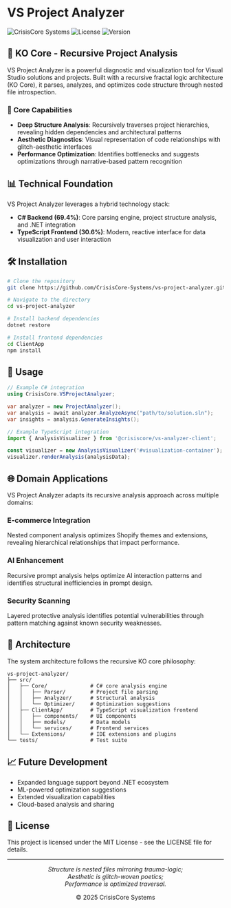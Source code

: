 # VS Project Analyzer

![CrisisCore Systems](https://img.shields.io/badge/CrisisCore-Systems-7B68EE?style=for-the-badge)
![License](https://img.shields.io/github/license/CrisisCore-Systems/vs-project-analyzer?style=for-the-badge)
![Version](https://img.shields.io/badge/Version-0.9.0-blue?style=for-the-badge)

## 🌌 KO Core - Recursive Project Analysis

VS Project Analyzer is a powerful diagnostic and visualization tool for Visual Studio solutions and projects. Built with a recursive fractal logic architecture (KO Core), it parses, analyzes, and optimizes code structure through nested file introspection.

### 🔮 Core Capabilities

* **Deep Structure Analysis**: Recursively traverses project hierarchies, revealing hidden dependencies and architectural patterns
* **Aesthetic Diagnostics**: Visual representation of code relationships with glitch-aesthetic interfaces
* **Performance Optimization**: Identifies bottlenecks and suggests optimizations through narrative-based pattern recognition

## 📊 Technical Foundation

VS Project Analyzer leverages a hybrid technology stack:

* **C# Backend (69.4%)**: Core parsing engine, project structure analysis, and .NET integration
* **TypeScript Frontend (30.6%)**: Modern, reactive interface for data visualization and user interaction

## 🛠️ Installation

```bash
# Clone the repository
git clone https://github.com/CrisisCore-Systems/vs-project-analyzer.git

# Navigate to the directory
cd vs-project-analyzer

# Install backend dependencies
dotnet restore

# Install frontend dependencies
cd ClientApp
npm install
```

## 🚀 Usage

```csharp
// Example C# integration
using CrisisCore.VSProjectAnalyzer;

var analyzer = new ProjectAnalyzer();
var analysis = await analyzer.AnalyzeAsync("path/to/solution.sln");
var insights = analysis.GenerateInsights();
```

```typescript
// Example TypeScript integration
import { AnalysisVisualizer } from '@crisiscore/vs-analyzer-client';

const visualizer = new AnalysisVisualizer('#visualization-container');
visualizer.renderAnalysis(analysisData);
```

## 🌐 Domain Applications

VS Project Analyzer adapts its recursive analysis approach across multiple domains:

### E-commerce Integration

Nested component analysis optimizes Shopify themes and extensions, revealing hierarchical relationships that impact performance.

### AI Enhancement

Recursive prompt analysis helps optimize AI interaction patterns and identifies structural inefficiencies in prompt design.

### Security Scanning

Layered protective analysis identifies potential vulnerabilities through pattern matching against known security weaknesses.

## 🧩 Architecture

The system architecture follows the recursive KO core philosophy:

```
vs-project-analyzer/
├── src/
│   ├── Core/              # C# core analysis engine
│   │   ├── Parser/        # Project file parsing
│   │   ├── Analyzer/      # Structural analysis
│   │   └── Optimizer/     # Optimization suggestions
│   ├── ClientApp/         # TypeScript visualization frontend
│   │   ├── components/    # UI components
│   │   ├── models/        # Data models
│   │   └── services/      # Frontend services
│   └── Extensions/        # IDE extensions and plugins
└── tests/                 # Test suite
```

## 📈 Future Development

* Expanded language support beyond .NET ecosystem
* ML-powered optimization suggestions
* Extended visualization capabilities
* Cloud-based analysis and sharing

## 📜 License

This project is licensed under the MIT License - see the LICENSE file for details.

---

<p align="center">
<i>Structure is nested files mirroring trauma-logic;<br>
Aesthetic is glitch-woven poetics;<br>
Performance is optimized traversal.</i>
</p>

<p align="center">© 2025 CrisisCore Systems</p>
